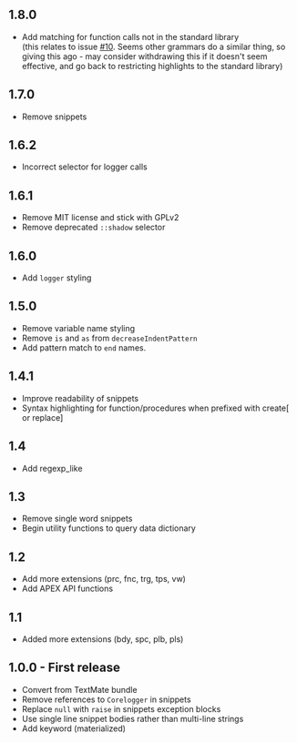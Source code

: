 ## 1.8.0

* Add matching for function calls not in the standard library  
(this relates to issue [#10](https://github.com/OraOpenSource/language-oracle/issues/10). Seems other grammars do a similar thing, so giving this ago - may consider withdrawing this if it doesn't seem effective, and go back to restricting highlights to the standard library)

## 1.7.0

* Remove snippets

## 1.6.2

* Incorrect selector for logger calls

## 1.6.1

* Remove MIT license and stick with GPLv2
* Remove deprecated `::shadow` selector

## 1.6.0

* Add `logger` styling

## 1.5.0

* Remove variable name styling
* Remove `is` and `as` from `decreaseIndentPattern`
* Add pattern match to `end` names.

## 1.4.1

* Improve readability of snippets
* Syntax highlighting for function/procedures when prefixed with  create[ or replace]

## 1.4

* Add regexp_like

## 1.3

* Remove single word snippets
* Begin utility functions to query data dictionary

## 1.2

* Add more extensions (prc, fnc, trg, tps, vw)
* Add APEX API functions

## 1.1

* Added more extensions (bdy, spc, plb, pls)

## 1.0.0 - First release

* Convert from TextMate bundle
* Remove references to `Corelogger` in snippets
* Replace `null` with `raise` in snippets exception blocks
* Use single line snippet bodies rather than multi-line strings
* Add keyword (materialized)
